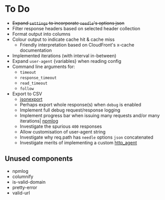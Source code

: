 # To Do

* ~~Expand `settings` to incorporate `needle`'s options json~~
* Filter response headers based on selected header collection
* Format output into columns
* Colour output to indicate cache hit & cache miss
  * Friendly interpretation based on CloudFront's x-cache documentation
* Implemented iterations (with interval in-between)
* Expand `user-agent` {variables} when reading config
* Command line arguments for:
  * `timeout`
  * `response_timeout`
  * `read_timeout`
  * `follow`
* Export to CSV
  * [jsonexport](https://www.npmjs.com/package/jsonexport)
  * Perhaps export whole response(s) when `debug` is enabled
  * Implement full debug request/response logging
  * Implement progress bar when issuing many requests and/or many iterations| [npmlog](https://www.npmjs.com/package/npmlog)
  * Investigate the spurious `400` responses
  * Allow customisation of user-agent string
  * Investigate why req.path has `needle` options `json` concatenated
  * Investigate merits of implementing a custom [http_agent](https://nodejs.org/api/http.html#http_class_http_agent)

## Unused components

* npmlog
* columnify
* is-valid-domain
* pretty-error
* valid-url
